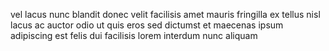 vel lacus nunc blandit donec velit facilisis amet mauris fringilla ex tellus
nisl lacus ac auctor odio ut quis eros sed dictumst et maecenas ipsum
adipiscing est felis dui facilisis lorem interdum nunc aliquam